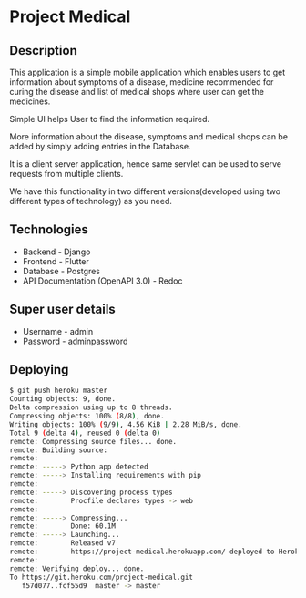 # Project Medical

## Description

This application is a simple mobile application which enables users to get information about symptoms of a disease, medicine recommended for curing the disease and list of medical shops where user can get the medicines.

Simple UI helps User to find the information required.

More information about the disease, symptoms and medical shops can be added by simply adding entries in the Database.

It is a client server application, hence same servlet can be used to serve requests from multiple clients.

We have this functionality in two different versions(developed using two different types of technology) as you need.

## Technologies

- Backend - Django
- Frontend - Flutter
- Database - Postgres
- API Documentation (OpenAPI 3.0) - Redoc

## Super user details

- Username - admin
- Password - adminpassword

## Deploying

```bash
$ git push heroku master
Counting objects: 9, done.
Delta compression using up to 8 threads.
Compressing objects: 100% (8/8), done.
Writing objects: 100% (9/9), 4.56 KiB | 2.28 MiB/s, done.
Total 9 (delta 4), reused 0 (delta 0)
remote: Compressing source files... done.
remote: Building source:
remote:
remote: -----> Python app detected
remote: -----> Installing requirements with pip
remote:
remote: -----> Discovering process types
remote:        Procfile declares types -> web
remote:
remote: -----> Compressing...
remote:        Done: 60.1M
remote: -----> Launching...
remote:        Released v7
remote:        https://project-medical.herokuapp.com/ deployed to Heroku
remote:
remote: Verifying deploy... done.
To https://git.heroku.com/project-medical.git
   f57d077..fcf55d9  master -> master
```
